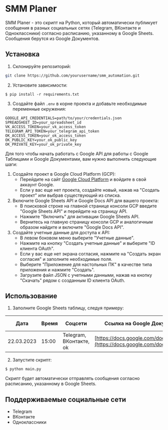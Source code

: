 # SMM Planer

SMM Planer - это скрипт на Python, который автоматически публикует сообщения в разных социальных сетях (Telegram, ВКонтакте и Одноклассники) согласно расписанию, указанному в Google Sheets. Сообщения берутся из Google Документов.


## Установка

1. Склонируйте репозиторий:

``` bash
git clone https://github.com/yourusername/smm_automation.git
```

2. Установите зависимости:

```
$ pip install -r requirements.txt
```

3. Создайте файл `.env` в корне проекта и добавьте необходимые переменные окружения:

```
GOOGLE_API_CREDENTIALS=path/to/your/credentials.json
SPREADSHEET_ID=your_spreadsheet_id
VK_ACCESS_TOKEN=your_vk_access_token
TELEGRAM_API_TOKEN=your_telegram_api_token
OK_ACCESS_TOKEN=your_ok_access_token
OK_PUBLIC_KEY=your_ok_public_key
OK_PRIVATE_KEY=your_ok_private_key
```


Для того чтобы начать работать с Google API для работы с Google Таблицами и Google Документами, вам нужно выполнить следующие шаги:

1. Создайте проект в Google Cloud Platform (GCP):
   * Перейдите на сайт [Google Cloud Platform](https://console.cloud.google.com/) и войдите в свой аккаунт Google.
   * Если у вас еще нет проекта, создайте новый, нажав на "Создать проект" или выбрав существующий из списка.
2. Включите Google Sheets API и Google Docs API для вашего проекта:
   * В поисковой строке на главной странице консоли GCP введите "Google Sheets API" и перейдите на страницу API.
   * Нажмите "Включить" для активации Google Sheets API.
   * Вернитесь на главную страницу консоли GCP и аналогичным образом найдите и включите "Google Docs API".
3. Создайте учетные данные для доступа к API:
   * В левом боковом меню выберите "Учетные данные".
   * Нажмите на кнопку "Создать учетные данные" и выберите "ID клиента OAuth".
   * Если у вас еще нет экрана согласия, нажмите на "Создать экран согласия" и заполните необходимые поля.
   * Выберите "Приложение для настольных ПК" в качестве типа приложения и нажмите "Создать".
   * Загрузите файл JSON с учетными данными, нажав на кнопку "Скачать" рядом с созданным ID клиента OAuth.

## Использование

1. Заполните Google Sheets таблицу, следуя примеру:

| Дата   | Время | Соцсети                   | Ссылка на Google Документ                              | URL фото                                                | Telegram Chat ID | ВКонтакте Owner ID | OK Group ID |
| ---------- | ---------- | -------------------------------- | ---------------------------------------------------------------------- | ----------------------------------------------------------- | ---------------- | --------------------------- | ----------- |
| 22.03.2023 | 15:00      | Telegram, ВКонтакте, ok | [https://docs.google.com/document/](https://docs.google.com/document/)... | [https://example.com/photo.jpg](https://example.com/photo.jpg) | 123456789        | -123456789                  | 123456789   |

2. Запустите скрипт:

```
$ python main.py
```

Скрипт будет автоматически отправлять сообщения согласно расписанию, указанному в Google Sheets.

## Поддерживаемые социальные сети

* Telegram
* ВКонтакте
* Одноклассники
